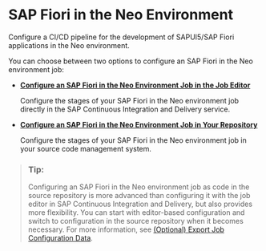 <!-- loio1302e9ae408b4dc38d7109c75db9aa75 -->

# SAP Fiori in the Neo Environment

Configure a CI/CD pipeline for the development of SAPUI5/SAP Fiori applications in the Neo environment.



You can choose between two options to configure an SAP Fiori in the Neo environment job:

-   [**Configure an SAP Fiori in the Neo Environment Job in the Job Editor**](configure-an-sap-fiori-in-the-neo-environment-job-in-the-job-editor-619a864.md#loio619a864813584bd1a433cafac1fb0c1e)

    Configure the stages of your SAP Fiori in the Neo environment job directly in the SAP Continuous Integration and Delivery service.

-   [**Configure an SAP Fiori in the Neo Environment Job in Your Repository**](configure-an-sap-fiori-in-the-neo-environment-job-in-your-repository-4f6185c.md#loio4f6185c3282b4e998fd7d1b202b14615)

    Configure the stages of your SAP Fiori in the Neo environment job in your source code management system.


> ### Tip:  
> Configuring an SAP Fiori in the Neo environment job as code in the source repository is more advanced than configuring it with the job editor in SAP Continuous Integration and Delivery, but also provides more flexibility. You can start with editor-based configuration and switch to configuration in the source repository when it becomes necessary. For more information, see [\(Optional\) Export Job Configuration Data](https://help.sap.com/viewer/99c72101f7ee40d0b2deb4df72ba1ad3/Cloud/en-US/60a76d7b5a2a46f684515b18e9cbbc08.html).

